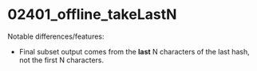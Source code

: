 # 02401_offline_takeLastN

Notable differences/features:

* Final subset output comes from the __last__ N characters of the last hash, not the first N characters.
